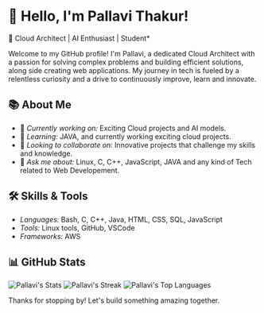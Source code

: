 # 👋 Hello, I'm Pallavi Thakur!

🌟 Cloud Architect | AI Enthusiast | Student*

Welcome to my GitHub profile! I'm Pallavi, a dedicated Cloud Architect with a passion for solving complex problems and building efficient solutions, along side creating web applications. My journey in tech is fueled by a relentless curiosity and a drive to continuously improve, learn and innovate.

## 📚 About Me

- 🔭 *Currently working on:* Exciting Cloud projects and AI models.
- 🌱 *Learning:* JAVA, and currently working exciting cloud projects.
- 👯 *Looking to collaborate on:* Innovative projects that challenge my skills and knowledge.
- 💬 *Ask me about:* Linux, C, C++, JavaScript, JAVA and any kind of Tech related to Web Developement.


## 🛠️ Skills & Tools

- *Languages:* Bash, C, C++, Java, HTML, CSS, SQL, JavaScript
- *Tools:* Linux tools, GitHub, VSCode
- *Frameworks:* AWS

## 📊 GitHub Stats

![Pallavi's Stats](https://github-readme-stats.vercel.app/api?username=pallavithakur06&theme=prussian&show_icons=true&hide_border=true&count_private=false)
![Pallavi's Streak](https://github-readme-streak-stats.herokuapp.com/?user=pallavithakur06&theme=prussian&hide_border=true)
![Pallavi's Top Languages](https://github-readme-stats.vercel.app/api/top-langs/?username=pallavithakur06&theme=prussian&show_icons=true&hide_border=true&layout=compact)



Thanks for stopping by! Let's build something amazing together.
